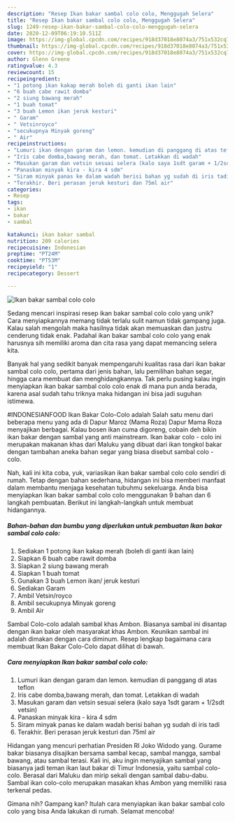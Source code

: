 ```yaml
---
description: "Resep Ikan bakar sambal colo colo, Menggugah Selera"
title: "Resep Ikan bakar sambal colo colo, Menggugah Selera"
slug: 1249-resep-ikan-bakar-sambal-colo-colo-menggugah-selera
date: 2020-12-09T06:19:10.511Z
image: https://img-global.cpcdn.com/recipes/918d37018e8074a3/751x532cq70/ikan-bakar-sambal-colo-colo-foto-resep-utama.jpg
thumbnail: https://img-global.cpcdn.com/recipes/918d37018e8074a3/751x532cq70/ikan-bakar-sambal-colo-colo-foto-resep-utama.jpg
cover: https://img-global.cpcdn.com/recipes/918d37018e8074a3/751x532cq70/ikan-bakar-sambal-colo-colo-foto-resep-utama.jpg
author: Glenn Greene
ratingvalue: 4.3
reviewcount: 15
recipeingredient:
- "1 potong ikan kakap merah boleh di ganti ikan lain"
- "6 buah cabe rawit domba"
- "2 siung bawang merah"
- "1 buah tomat"
- "3 buah Lemon ikan jeruk kesturi"
- " Garam"
- " Vetsinroyco"
- "secukupnya Minyak goreng"
- " Air"
recipeinstructions:
- "Lumuri ikan dengan garam dan lemon. kemudian di panggang di atas teflon"
- "Iris cabe domba,bawang merah, dan tomat. Letakkan di wadah"
- "Masukan garam dan vetsin sesuai selera (kalo saya 1sdt garam + 1/2sdt vetsin)"
- "Panaskan minyak kira - kira 4 sdm"
- "Siram minyak panas ke dalam wadah berisi bahan yg sudah di iris tadi"
- "Terakhir. Beri perasan jeruk kesturi dan 75ml air"
categories:
- Resep
tags:
- ikan
- bakar
- sambal

katakunci: ikan bakar sambal 
nutrition: 209 calories
recipecuisine: Indonesian
preptime: "PT24M"
cooktime: "PT53M"
recipeyield: "1"
recipecategory: Dessert

---
```



![Ikan bakar sambal colo colo](https://img-global.cpcdn.com/recipes/918d37018e8074a3/751x532cq70/ikan-bakar-sambal-colo-colo-foto-resep-utama.jpg)

Sedang mencari inspirasi resep ikan bakar sambal colo colo yang unik? Cara menyiapkannya memang tidak terlalu sulit namun tidak gampang juga. Kalau salah mengolah maka hasilnya tidak akan memuaskan dan justru cenderung tidak enak. Padahal ikan bakar sambal colo colo yang enak harusnya sih memiliki aroma dan cita rasa yang dapat memancing selera kita.

Banyak hal yang sedikit banyak mempengaruhi kualitas rasa dari ikan bakar sambal colo colo, pertama dari jenis bahan, lalu pemilihan bahan segar, hingga cara membuat dan menghidangkannya. Tak perlu pusing kalau ingin menyiapkan ikan bakar sambal colo colo enak di mana pun anda berada, karena asal sudah tahu triknya maka hidangan ini bisa jadi suguhan istimewa.

#INDONESIANFOOD Ikan Bakar Colo-Colo adalah Salah satu menu dari beberapa menu yang ada di Dapur Maroz (Mama Roza) Dapur Mama Roza menyajikan berbagai. Kalau bosen ikan cuma digoreng, cobain deh bikin ikan bakar dengan sambal yang anti mainstream. Ikan bakar colo - colo ini merupakan makanan khas dari Maluku yang dibuat dari ikan tongkol bakar dengan tambahan aneka bahan segar yang biasa disebut sambal colo - colo.


Nah, kali ini kita coba, yuk, variasikan ikan bakar sambal colo colo sendiri di rumah. Tetap dengan bahan sederhana, hidangan ini bisa memberi manfaat dalam membantu menjaga kesehatan tubuhmu sekeluarga. Anda bisa menyiapkan Ikan bakar sambal colo colo menggunakan 9 bahan dan 6 langkah pembuatan. Berikut ini langkah-langkah untuk membuat hidangannya.

<!--inarticleads1-->

##### Bahan-bahan dan bumbu yang diperlukan untuk pembuatan Ikan bakar sambal colo colo:

1. Sediakan 1 potong ikan kakap merah (boleh di ganti ikan lain)
1. Siapkan 6 buah cabe rawit domba
1. Siapkan 2 siung bawang merah
1. Siapkan 1 buah tomat
1. Gunakan 3 buah Lemon ikan/ jeruk kesturi
1. Sediakan  Garam
1. Ambil  Vetsin/royco
1. Ambil secukupnya Minyak goreng
1. Ambil  Air


Sambal Colo-colo adalah sambal khas Ambon. Biasanya sambal ini disantap dengan ikan bakar oleh masyarakat khas Ambon. Keunikan sambal ini adalah dimakan dengan cara diminum. Resep lengkap bagaimana cara membuat Ikan Bakar Colo-Colo dapat dilihat di bawah. 

<!--inarticleads2-->

##### Cara menyiapkan Ikan bakar sambal colo colo:

1. Lumuri ikan dengan garam dan lemon. kemudian di panggang di atas teflon
1. Iris cabe domba,bawang merah, dan tomat. Letakkan di wadah
1. Masukan garam dan vetsin sesuai selera (kalo saya 1sdt garam + 1/2sdt vetsin)
1. Panaskan minyak kira - kira 4 sdm
1. Siram minyak panas ke dalam wadah berisi bahan yg sudah di iris tadi
1. Terakhir. Beri perasan jeruk kesturi dan 75ml air


Hidangan yang mencuri perhatian Presiden RI Joko Widodo yang. Gurame bakar biasanya disajikan bersama sambal kecap, sambal mangga, sambal bawang, atau sambal terasi. Kali ini, aku ingin menyajikan sambal yang biasanya jadi teman ikan laut bakar di Timur Indonesia, yaitu sambal colo-colo. Berasal dari Maluku dan mirip sekali dengan sambal dabu-dabu. Sambal ikan colo-colo merupakan masakan khas Ambon yang memiliki rasa terkenal pedas. 

Gimana nih? Gampang kan? Itulah cara menyiapkan ikan bakar sambal colo colo yang bisa Anda lakukan di rumah. Selamat mencoba!
